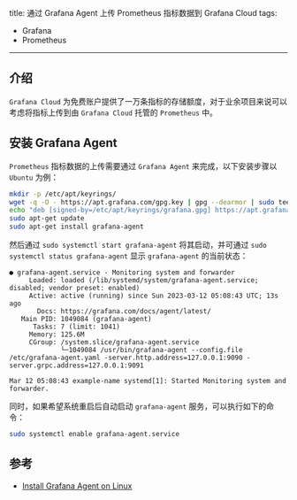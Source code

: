 title: 通过 Grafana Agent 上传 Prometheus 指标数据到 Grafana Cloud
tags:
- Grafana
- Prometheus
---

## 介绍
`Grafana Cloud` 为免费账户提供了一万条指标的存储额度，对于业余项目来说可以考虑将指标上传到由 `Grafana Cloud` 托管的 `Prometheus` 中。

## 安装 Grafana Agent
`Prometheus` 指标数据的上传需要通过 `Grafana Agent` 来完成，以下安装步骤以 `Ubuntu` 为例：

```sh
mkdir -p /etc/apt/keyrings/
wget -q -O - https://apt.grafana.com/gpg.key | gpg --dearmor | sudo tee /etc/apt/keyrings/grafana.gpg
echo "deb [signed-by=/etc/apt/keyrings/grafana.gpg] https://apt.grafana.com stable main" | sudo tee /etc/apt/sources.list.d/grafana.list
sudo apt-get update
sudo apt-get install grafana-agent
```

然后通过 `sudo systemctl start grafana-agent` 将其启动，并可通过 `sudo systemctl status grafana-agent` 显示 `grafana-agent` 的当前状态：

```
● grafana-agent.service - Monitoring system and forwarder
     Loaded: loaded (/lib/systemd/system/grafana-agent.service; disabled; vendor preset: enabled)
     Active: active (running) since Sun 2023-03-12 05:08:43 UTC; 13s ago
       Docs: https://grafana.com/docs/agent/latest/
   Main PID: 1049084 (grafana-agent)
      Tasks: 7 (limit: 1041)
     Memory: 125.6M
     CGroup: /system.slice/grafana-agent.service
             └─1049084 /usr/bin/grafana-agent --config.file /etc/grafana-agent.yaml -server.http.address=127.0.0.1:9090 -server.grpc.address=127.0.0.1:9091

Mar 12 05:08:43 example-name systemd[1]: Started Monitoring system and forwarder.
```

同时，如果希望系统重启后自动启动 `grafana-agent` 服务，可以执行如下的命令：

```sh
sudo systemctl enable grafana-agent.service
```

## 参考
* [Install Grafana Agent on Linux](https://grafana.com/docs/agent/latest/set-up/install-agent-linux/)